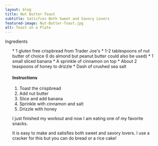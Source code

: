 ```yaml
---
layout: blog
title: Nut Butter Toast
subtitle: Satisfies Both Sweet and Savory Lovers
featured-image: Nut-Butter-Toast.jpg
alt: Toast on a Plate
---
```

Ingredients

<ul class="alt">
* 1 gluten free crispbread from Trader Joe's
* 1-2 tablespoons of nut butter of choice (I do almond but peanut butter could also be used)
* 1 small sliced banana
* A sprinkle of cinnamon on top
* About 2 teaspoons of honey to drizzle
* Dash of crushed sea salt



#### Instructions
1. Toast the crispbread
2. Add nut butter
3. Slice and add banana
4. Sprinkle with cinnamon and salt
5. Drizzle with honey

I just finished my workout and now I am eating one of my favorite snacks.

It is easy to make and satisfies both sweet and savory lovers. I use a cracker for this but you can do bread or a rice cake!

